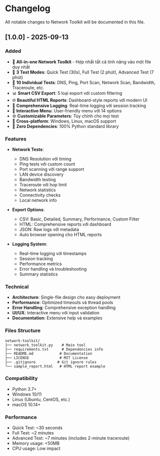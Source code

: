 # Changelog

All notable changes to Network Toolkit will be documented in this file.

## [1.0.0] - 2025-09-13

### Added
- 🌟 **All-in-one Network Toolkit** - Hợp nhất tất cả tính năng vào một file duy nhất
- 🚀 **3 Test Modes**: Quick Test (30s), Full Test (2 phút), Advanced Test (7 phút)
- 🔧 **10 Individual Tests**: DNS, Ping, Port Scan, Network Scan, Bandwidth, Traceroute, etc.
- 📊 **Smart CSV Export**: 5 loại export với custom filtering
- 🌐 **Beautiful HTML Reports**: Dashboard-style reports với modern UI
- 📝 **Comprehensive Logging**: Real-time logging với session tracking
- 🎯 **Interactive Menu**: User-friendly menu với 14 options
- ⚙️ **Customizable Parameters**: Tùy chỉnh cho mọi test
- 📱 **Cross-platform**: Windows, Linux, macOS support
- 💾 **Zero Dependencies**: 100% Python standard library

### Features
- **Network Tests**:
  - DNS Resolution với timing
  - Ping tests với custom count
  - Port scanning với range support
  - LAN device discovery
  - Bandwidth testing
  - Traceroute với hop limit
  - Network statistics
  - Connectivity checks
  - Local network info

- **Export Options**:
  - CSV: Basic, Detailed, Summary, Performance, Custom Filter
  - HTML: Comprehensive reports với dashboard
  - JSON: Raw logs với metadata
  - Auto browser opening cho HTML reports

- **Logging System**:
  - Real-time logging với timestamps
  - Session tracking
  - Performance metrics
  - Error handling và troubleshooting
  - Summary statistics

### Technical
- **Architecture**: Single-file design cho easy deployment
- **Performance**: Optimized timeouts và thread pools
- **Error Handling**: Comprehensive exception handling
- **UI/UX**: Interactive menu với input validation
- **Documentation**: Extensive help và examples

### Files Structure
```
network-toolkit/
├── network_toolkit.py    # Main tool
├── requirements.txt      # Dependencies info
├── README.md            # Documentation
├── LICENSE              # MIT License
├── .gitignore          # Git ignore rules
└── sample_report.html   # HTML report example
```

### Compatibility
- Python 3.7+
- Windows 10/11
- Linux (Ubuntu, CentOS, etc.)
- macOS 10.14+

### Performance
- Quick Test: ~30 seconds
- Full Test: ~2 minutes
- Advanced Test: ~7 minutes (includes 2-minute traceroute)
- Memory usage: <50MB
- CPU usage: Low impact